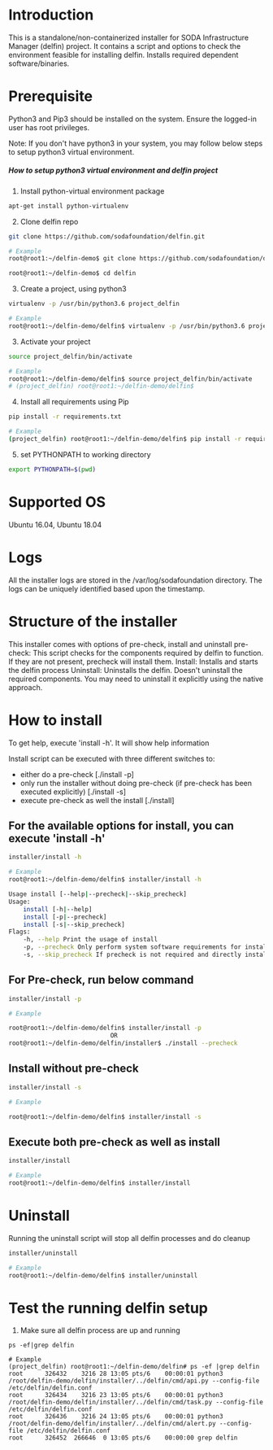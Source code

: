 # Introduction
This is a standalone/non-containerized installer for SODA Infrastructure Manager (delfin) project.
It contains a script and options to check the environment feasible for installing delfin. Installs required dependent software/binaries.

# Prerequisite
Python3 and Pip3 should be installed on the system.
Ensure the logged-in user has root privileges.

Note: If you don't have python3 in your system, you may follow below steps to setup python3 virtual environment.

##### How to setup python3 virtual environment and delfin project

1. Install python-virtual environment package

  ```sh
  apt-get install python-virtualenv
  ```
2. Clone delfin repo

  ```sh
  git clone https://github.com/sodafoundation/delfin.git

  # Example
  root@root1:~/delfin-demo$ git clone https://github.com/sodafoundation/delfin.git

  root@root1:~/delfin-demo$ cd delfin
  ```

3. Create a project, using python3
  ```sh
  virtualenv -p /usr/bin/python3.6 project_delfin

  # Example
  root@root1:~/delfin-demo/delfin$ virtualenv -p /usr/bin/python3.6 project_delfin
  ```
3. Activate your project

  ```sh
  source project_delfin/bin/activate

  # Example
  root@root1:~/delfin-demo/delfin$ source project_delfin/bin/activate
  # (project_delfin) root@root1:~/delfin-demo/delfin$
  ```
4. Install all requirements using Pip

  ```sh
  pip install -r requirements.txt

  # Example
  (project_delfin) root@root1:~/delfin-demo/delfin$ pip install -r requirements.txt
  ```
5. set PYTHONPATH to working directory

  ```sh
  export PYTHONPATH=$(pwd)
  ```
# Supported OS
Ubuntu 16.04, Ubuntu 18.04

# Logs
All the installer logs are stored in the /var/log/sodafoundation directory.
The logs can be uniquely identified based upon the timestamp.

# Structure of the installer
This installer comes with options of pre-check, install and uninstall
pre-check: This script checks for the components required by delfin to function. If they are not present, precheck will install them.
Install: Installs and starts the delfin process
Uninstall: Uninstalls the delfin. Doesn't uninstall the required components. You may need to uninstall it explicitly using the native approach.

# How to install
To get help, execute 'install -h'. It will show help information

Install script can be executed with three different switches to:
- either do a pre-check [./install -p]
- only run the installer without doing pre-check (if pre-check has been executed explicitly) [./install -s]
- execute pre-check as well the install [./install]

## For the available options for install, you can execute 'install -h'
  ```sh
  installer/install -h

  # Example
  root@root1:~/delfin-demo/delfin$ installer/install -h

  Usage install [--help|--precheck|--skip_precheck]
  Usage:
      install [-h|--help]
      install [-p|--precheck]
      install [-s|--skip_precheck]
  Flags:
      -h, --help Print the usage of install
      -p, --precheck Only perform system software requirements for installation
      -s, --skip_precheck If precheck is not required and directly install
  ```

## For Pre-check, run below command
  ```sh
  installer/install -p

  # Example

  root@root1:~/delfin-demo/delfin$ installer/install -p
                              OR
  root@root1:~/delfin-demo/delfin/installer$ ./install --precheck
  ```

## Install without pre-check
```sh
installer/install -s

# Example

root@root1:~/delfin-demo/delfin$ installer/install -s
```

## Execute both pre-check as well as install
```sh
installer/install

# Example
root@root1:~/delfin-demo/delfin$ installer/install
```

# Uninstall
Running the uninstall script will stop all delfin processes and do cleanup
```sh
installer/uninstall

# Example
root@root1:~/delfin-demo/delfin$ installer/uninstall
```


# Test the running delfin setup
1. Make sure all delfin process are up and running

```
ps -ef|grep delfin

# Example
(project_delfin) root@root1:~/delfin-demo/delfin# ps -ef |grep delfin
root      326432    3216 28 13:05 pts/6    00:00:01 python3 /root/delfin-demo/delfin/installer/../delfin/cmd/api.py --config-file /etc/delfin/delfin.conf
root      326434    3216 23 13:05 pts/6    00:00:01 python3 /root/delfin-demo/delfin/installer/../delfin/cmd/task.py --config-file /etc/delfin/delfin.conf
root      326436    3216 24 13:05 pts/6    00:00:01 python3 /root/delfin-demo/delfin/installer/../delfin/cmd/alert.py --config-file /etc/delfin/delfin.conf
root      326452  266646  0 13:05 pts/6    00:00:00 grep delfin
```
